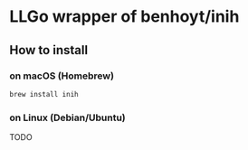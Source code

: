 LLGo wrapper of benhoyt/inih
=====

## How to install

### on macOS (Homebrew)

```sh
brew install inih
```

### on Linux (Debian/Ubuntu)

TODO
